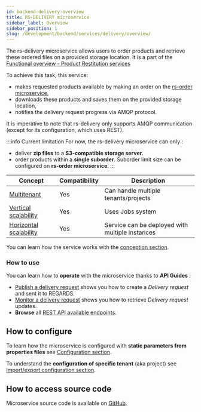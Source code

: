 ```yaml
---
id: backend-delivery-overview
title: RS-DELIVERY microservice
sidebar_label: Overview
sidebar_position: 1
slug: /development/backend/services/delivery/overview/
---
```



The rs-delivery microservice allows users to order products and retrieve these ordered files on a provided storage
location. It is a part of
the [Functional overview - Product Restitution services](../../functional-overview/05-product-restitution-services.md)

To achieve this task, this service:

- makes requested products available by making an order on
  the [rs-order microservice](../../backend/regards/order/order.md),
- downloads these products and saves them on the provided storage location,
- notifies the delivery request progress via AMQP protocol.

It is imperative to note that rs-delivery only supports AMQP communication (except for its configuration, which uses
REST).

:::info Current limitation
For now, the rs-delivery microservice can only :

- deliver **zip files** to a **S3-compatible storage server**.
- order products within a **single suborder**. Suborder limit size can be configured on **rs-order microservice**.
  :::

| Concept                                                                           | Compatibility | Description                                     |
|-----------------------------------------------------------------------------------|---------------|-------------------------------------------------|
| [Multitenant](../../concepts/03-multitenant.md)                                   | Yes           | Can handle multiple tenants/projects            | 
| [Vertical scalability](../../concepts/07-scalability.md#vertical-scalability)     | Yes           | Uses Jobs system                                | 
| [Horizontal scalability](../../concepts/07-scalability.md#horizontal-scalability) | Yes           | Service can be deployed with multiple instances |

You can learn how the service works with the [conception section](./develiry-conception.md).

### How to use

You can learn how to **operate** with the microservice thanks to **API Guides** :

- [Publish a delivery request](api-guides/amqp/amqp-publish-request.md) shows you how to create a *Delivery request*
  and sent it to REGARDS.
- [Monitor a delivery request](api-guides/amqp/amqp-subscribe-response.md)  shows you how to retrieve *Delivery
  request* updates.
- **Browse** all [REST API available endpoints](api-guides/rest/rs-delivery-api-swagger.mdx).

## How to configure

To learn how the microservice is configured with **static parameters from properties files**
see [Configuration section](./configuration/delivery-static-configuration.md).

To understand the **configuration of specific tenant** (aka project)
see [Import/export configuration section](./configuration/delivery-import-export.md).

## How to access source code

Microservice source code is available
on [GitHub](https://github.com/RegardsOss/regards-backend/tree/master/rs-delivery).
